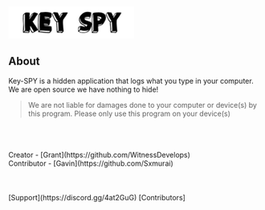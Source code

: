 <img src="IMG/keyspylogo.png" width = "250" length = "600">
                                                
                                                

## About

Key-SPY is a hidden application that logs what you type in your computer. We are open source we have nothing to hide! 
> We are not liable for damages done to your computer or device(s) by this program. Please only use this program on your device(s)
<br />
<br />
<br />
Creator - [Grant](https://github.com/WitnessDevelops) <br />
Contributor - [Gavin](https://github.com/Sxmurai) <br />
<br />
<br />
<br />
[Support](https://discord.gg/4at2GuG) [Contributors]
                                 
